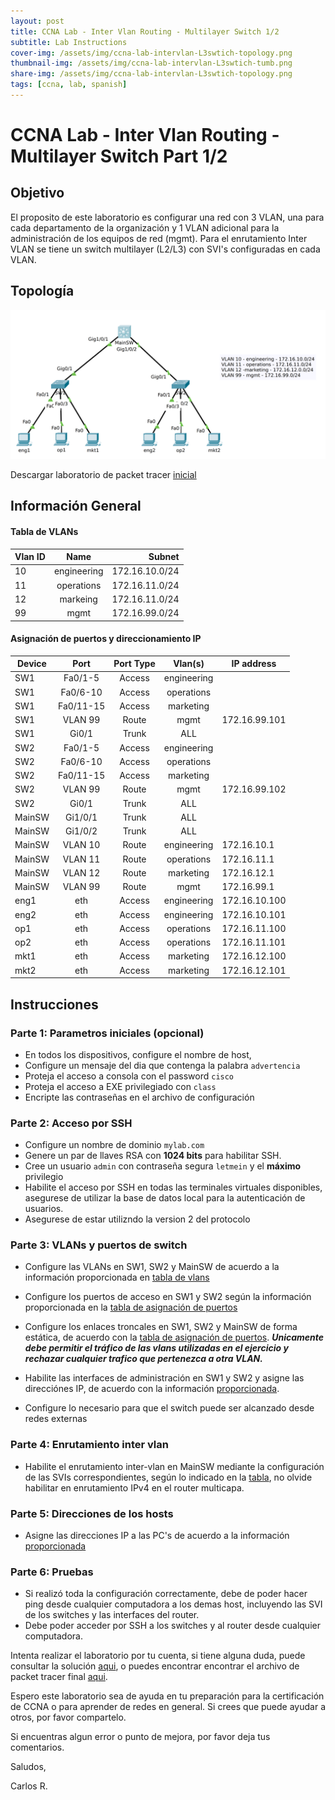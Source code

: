 ```yaml
---
layout: post
title: CCNA Lab - Inter Vlan Routing - Multilayer Switch 1/2
subtitle: Lab Instructions
cover-img: /assets/img/ccna-lab-intervlan-L3swtich-topology.png
thumbnail-img: /assets/img/ccna-lab-intervlan-L3swtich-tumb.png
share-img: /assets/img/ccna-lab-intervlan-L3swtich-topology.png
tags: [ccna, lab, spanish]
---
```



# CCNA Lab - Inter Vlan Routing - Multilayer Switch Part 1/2

## Objetivo

El proposito de este laboratorio es configurar una red con 3 VLAN, una para cada departamento de la organización y 1 VLAN adicional para la administración de los equipos de red (mgmt). Para el enrutamiento Inter VLAN se tiene un switch multilayer (L2/L3) con SVI's configuradas en cada VLAN.

## Topología 

![Toplogía](../assets/img/ccna-lab-intervlan-L3swtich-topology.png)

Descargar laboratorio de packet tracer [inicial](/assets/labs/ccna-lab-intervlan-L3switch-start.pkt)

## Información General

#### Tabla de VLANs

    
| Vlan ID  | Name        | Subnet         |
| -------- |:-----------:| --------------:|
| 10       | engineering | 172.16.10.0/24 |
| 11       | operations  | 172.16.11.0/24 |
| 12       | markeing    | 172.16.11.0/24 |
| 99       | mgmt        | 172.16.99.0/24 |

#### Asignación de puertos y direccionamiento IP
    
| Device   | Port         | Port Type | Vlan(s)     | IP address   |
| -------- |:---------:   | :--------:|:-----------:|------------  |
| SW1      | Fa0/1-5      | Access    | engineering |              |
| SW1      | Fa0/6-10     | Access    | operations  |              |
| SW1      | Fa0/11-15    | Access    | marketing   |              |
| SW1      | VLAN 99      | Route     | mgmt        |172.16.99.101 |
| SW1      | Gi0/1        | Trunk     | ALL         |              |
| SW2      | Fa0/1-5      | Access    | engineering |              |
| SW2      | Fa0/6-10     | Access    | operations  |              |
| SW2      | Fa0/11-15    | Access    | marketing   |              |
| SW2      | VLAN 99      | Route     | mgmt         | 172.16.99.102|
| SW2      | Gi0/1        | Trunk     | ALL         |              |
| MainSW      | Gi1/0/1      | Trunk     | ALL         |              |
| MainSW      | Gi1/0/2      | Trunk     | ALL         |              |
| MainSW      | VLAN 10      | Route     | engineering | 172.16.10.1  |
| MainSW      | VLAN 11      | Route     | operations  | 172.16.11.1 |
| MainSW      | VLAN 12      | Route     | marketing   | 172.16.12.1  |
| MainSW      | VLAN 99      | Route     | mgmt        | 172.16.99.1  |
| eng1    | eth  | Access | engineering  | 172.16.10.100| 
| eng2    | eth  | Access | engineering  | 172.16.10.101| 
| op1     | eth  | Access | operations   | 172.16.11.100| 
| op2     | eth  | Access | operations   | 172.16.11.101| 
| mkt1    | eth  | Access | marketing    | 172.16.12.100| 
| mkt2    | eth  | Access | marketing    | 172.16.12.101| 


## Instrucciones

### Parte 1: Parametros iniciales (opcional)
- En todos los dispositivos, configure el nombre de host,
- Configure un mensaje del dia que contenga la palabra `advertencia`
- Proteja el acceso a consola con el password `cisco`
- Proteja el acceso a EXE privilegiado con `class`
- Encripte las contraseñas en el archivo de configuración
  
### Parte 2: Acceso por SSH 
   - Configure un nombre de dominio `mylab.com`
   - Genere un par de llaves RSA con **1024 bits** para habilitar SSH.
   - Cree un usuario `admin` con contraseña segura `letmein` y el **máximo** privilegio
   - Habilite el acceso por SSH en todas las terminales virtuales disponibles, asegurese de utilizar la base de datos local para la autenticación de usuarios.
   - Asegurese de estar utilizndo la version 2 del protocolo

### Parte 3: VLANs y puertos de switch

- Configure las VLANs en SW1, SW2 y MainSW de acuerdo a la información proporcionada en [tabla de vlans](#tabla-de-vlans)
  
- Configure los puertos de acceso en SW1 y SW2 según la información proporcionada en la [tabla de asignación de puertos](#asignación-de-puertos-y-direccionamiento-ip) 

- Configure los enlaces troncales en SW1, SW2 y MainSW de forma estática, de acuerdo con la [tabla de asignación de puertos](#asignación-de-puertos-y-direccionamiento-ip). ***Unicamente debe permitir el tráfico de las vlans utilizadas en el ejercicio y rechazar cualquier trafico que pertenezca a otra VLAN.***

- Habilite las interfaces de administración en SW1 y SW2 y asigne las direcciónes IP, de acuerdo con la información [proporcionada](#asignación-de-puertos-y-direccionamiento-ip).
- Configure lo necesario para que el switch puede ser alcanzado desde redes externas


 ### Parte 4: Enrutamiento inter vlan
 - Habilite el enrutamiento inter-vlan en MainSW mediante la configuración de las SVIs correspondientes, según lo indicado en la [tabla](#asignación-de-puertos-y-direccionamiento-ip), no olvide habilitar en enrutamiento IPv4 en el router multicapa.

### Parte 5: Direcciones de los hosts
- Asigne las direcciones IP a las PC's de acuerdo a la información [proporcionada](#asignación-de-puertos-y-direccionamiento-ip) 

### Parte 6: Pruebas
- Si realizó toda la configuración correctamente, debe de poder hacer ping desde cualquier computadora a los demas host, incluyendo las SVI de los switches y las interfaces del router.
- Debe poder acceder por SSH a los switches y al router desde cualquier computadora.

Intenta realizar el laboratorio por tu cuenta, si tiene alguna duda, puede consultar la solución [aqui](./2022-09-26-ccna-lab-intervlan-L3switch-answer.md), o puedes encontrar encontrar el archivo de packet tracer final [aqui](/assets/labs/ccna-lab-intervlan-L3switch-answer.pkt).


Espero este laboratorio sea de ayuda en tu preparación para la certificación de CCNA o para aprender de redes en general. Si crees que puede ayudar a otros, por favor compartelo.

Si encuentras algun error o punto de mejora, por favor deja tus comentarios.

Saludos,

Carlos R.

    
    







